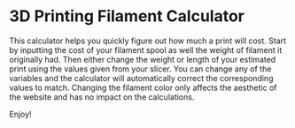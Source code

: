 # 3D Printing Filament Calculator

This calculator helps you quickly figure out how much a print will cost.  Start by inputting the cost of your filament spool as well the weight of filament it originally had.  Then either change the weight or length of your estimated print using the values given from your slicer.  You can change any of the variables and the calculator will automatically correct the corresponding values to match.  Changing the filament color only affects the aesthetic of the website and has no impact on the calculations.

Enjoy!

